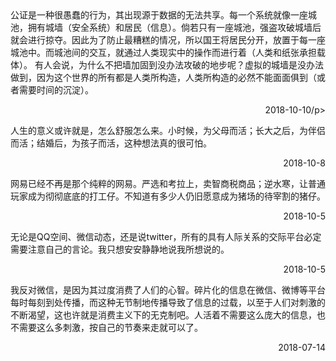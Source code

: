
<div class="card hoverable">
<div class="card-content">
公证是一种很愚蠢的行为，其出现源于数据的无法共享。每一个系统就像一座城池，拥有城墙（安全系统）和居民（信息）。倘若只有一座城池，强盗攻破城墙后就会进行掠夺。因此为了防止最糟糕的情况，所以国王将居民分开，放置于每一座城池中。而城池间的交互，就通过人类现实中的操作而进行着（人类和纸张承担载体）。
有人会说，为什么不把墙加固到没办法攻破的地步呢？虚拟的城墙是没办法做到，因为这个世界的所有都是人类所构造，人类所构造的必然不能面面俱到（或者需要时间的沉淀）。
<p align="right">2018-10-10/p>
</div></div>

<div class="card hoverable">
<div class="card-content">
人生的意义或许就是，怎么舒服怎么来。小时候，为父母而活；长大之后，为伴侣而活；结婚后，为孩子而活，这种想法真的很可怕。
<p align="right">2018-10-8</p>
</div></div>

<div class="card hoverable">
<div class="card-content">
网易已经不再是那个纯粹的网易。严选和考拉上，卖智商税商品；逆水寒，让普通玩家成为彻彻底底的打工仔。不知道有多少人仍旧愿意成为猪场的待宰割的猪仔。
<p align="right">2018-10-5</p>
</div></div>

<div class="card hoverable">
<div class="card-content">
无论是QQ空间、微信动态，还是说twitter，所有的具有人际关系的交际平台必定需要注意自己的言论。我只想安安静静地说我所想说的。
<p align="right">2018-10-5</p>
</div></div>


<div class="card hoverable">
<div class="card-content">
我反对微信，是因为其过度消费了人们的心智。碎片化的信息在微信、微博等平台每时每刻到处传播，而这种无节制地传播导致了信息的过载，以至于人们对刺激的不断渴望，这也许就是消费主义下的无克制吧。人活着不需要这么庞大的信息，也不需要这么多刺激，按自己的节奏来走就可以了。
<p align="right">2018-07-14</p>
</div>

